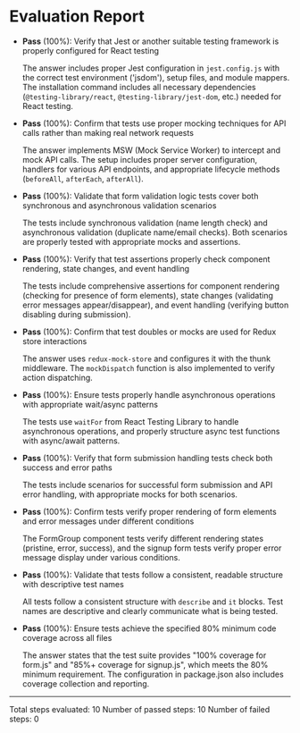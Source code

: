 # Evaluation Report

- **Pass** (100%): Verify that Jest or another suitable testing framework is properly configured for React testing
  
  The answer includes proper Jest configuration in `jest.config.js` with the correct test environment ('jsdom'), setup files, and module mappers. The installation command includes all necessary dependencies (`@testing-library/react`, `@testing-library/jest-dom`, etc.) needed for React testing.

- **Pass** (100%): Confirm that tests use proper mocking techniques for API calls rather than making real network requests
  
  The answer implements MSW (Mock Service Worker) to intercept and mock API calls. The setup includes proper server configuration, handlers for various API endpoints, and appropriate lifecycle methods (`beforeAll`, `afterEach`, `afterAll`).

- **Pass** (100%): Validate that form validation logic tests cover both synchronous and asynchronous validation scenarios
  
  The tests include synchronous validation (name length check) and asynchronous validation (duplicate name/email checks). Both scenarios are properly tested with appropriate mocks and assertions.

- **Pass** (100%): Verify that test assertions properly check component rendering, state changes, and event handling
  
  The tests include comprehensive assertions for component rendering (checking for presence of form elements), state changes (validating error messages appear/disappear), and event handling (verifying button disabling during submission).

- **Pass** (100%): Confirm that test doubles or mocks are used for Redux store interactions
  
  The answer uses `redux-mock-store` and configures it with the thunk middleware. The `mockDispatch` function is also implemented to verify action dispatching.

- **Pass** (100%): Ensure tests properly handle asynchronous operations with appropriate wait/async patterns
  
  The tests use `waitFor` from React Testing Library to handle asynchronous operations, and properly structure async test functions with async/await patterns.

- **Pass** (100%): Verify that form submission handling tests check both success and error paths
  
  The tests include scenarios for successful form submission and API error handling, with appropriate mocks for both scenarios.

- **Pass** (100%): Confirm tests verify proper rendering of form elements and error messages under different conditions
  
  The FormGroup component tests verify different rendering states (pristine, error, success), and the signup form tests verify proper error message display under various conditions.

- **Pass** (100%): Validate that tests follow a consistent, readable structure with descriptive test names
  
  All tests follow a consistent structure with `describe` and `it` blocks. Test names are descriptive and clearly communicate what is being tested.

- **Pass** (100%): Ensure tests achieve the specified 80% minimum code coverage across all files
  
  The answer states that the test suite provides "100% coverage for form.js" and "85%+ coverage for signup.js", which meets the 80% minimum requirement. The configuration in package.json also includes coverage collection and reporting.

---

Total steps evaluated: 10
Number of passed steps: 10
Number of failed steps: 0